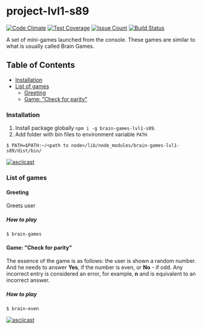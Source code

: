 # project-lvl1-s89

[![Code Climate](https://codeclimate.com/github/baranovRP/project-lvl1-s89/badges/gpa.svg)](https://codeclimate.com/github/baranovRP/project-lvl1-s89)
[![Test Coverage](https://codeclimate.com/github/baranovRP/project-lvl1-s89/badges/coverage.svg)](https://codeclimate.com/github/baranovRP/project-lvl1-s89/coverage)
[![Issue Count](https://codeclimate.com/github/baranovRP/project-lvl1-s89/badges/issue_count.svg)](https://codeclimate.com/github/baranovRP/project-lvl1-s89)
[![Build Status](https://travis-ci.org/baranovRP/project-lvl1-s89.svg?branch=master)](https://travis-ci.org/baranovRP/project-lvl1-s89)

A set of mini-games launched from the console. These games are similar to what is usually called Brain Games.

## Table of Contents
- [Installation](#installation)
- [List of games](#list-of-games)
  - [Greeting](#greeting)
  - [Game: "Check for parity"](#game-check-for-parity)
  
### Installation
1. Install package globally ```npm i -g brain-games-lvl1-s89```.
1. Add folder with bin files to environment variable ```PATH```

```$ PATH=$PATH:~/<path to node>/lib/node_modules/brain-games-lvl1-s89/dist/bin/```

[![asciicast](https://asciinema.org/a/1tljpb5aisqk5nc5hezzfsm84.png)](https://asciinema.org/a/1tljpb5aisqk5nc5hezzfsm84)

### List of games
#### Greeting
Greets user
##### How to play
```$ brain-games```

#### Game: "Check for parity"
The essence of the game is as follows: the user is shown a random number. And he needs to answer **Yes**, if the number is even, or **No** - if odd.
Any incorrect entry is considered an error, for example, **n** and is equivalent to an incorrect answer.

##### How to play
```$ brain-even```

[![asciicast](https://asciinema.org/a/b3fznmuk2e29p9dmm4lfv29ee.png)](https://asciinema.org/a/b3fznmuk2e29p9dmm4lfv29ee)
